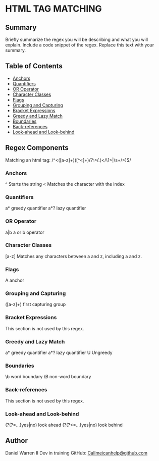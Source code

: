 # HTML TAG MATCHING



## Summary

Briefly summarize the regex you will be describing and what you will explain. Include a code snippet of the regex. Replace this text with your summary.

## Table of Contents

- [Anchors](#anchors)
- [Quantifiers](#quantifiers)
- [OR Operator](#or-operator)
- [Character Classes](#character-classes)
- [Flags](#flags)
- [Grouping and Capturing](#grouping-and-capturing)
- [Bracket Expressions](#bracket-expressions)
- [Greedy and Lazy Match](#greedy-and-lazy-match)
- [Boundaries](#boundaries)
- [Back-references](#back-references)
- [Look-ahead and Look-behind](#look-ahead-and-look-behind)

## Regex Components
Matching an html tag:  /^<([a-z]+)([^<]+)*(?:>(.*)<\/\1>|\s+\/>)$/

### Anchors
^   Starts the string
<   Matches the character with the index             

### Quantifiers
a*  greedy quantifier
a*? lazy quantifier

### OR Operator
a|b a or b operator

### Character Classes
[a-z]   Matches any characters between a and z, including a and z.

### Flags
A   anchor

### Grouping and Capturing
([a-z]+) first capturing group

### Bracket Expressions
This section is not used by this regex.

### Greedy and Lazy Match
a*  greedy quantifier
a*? lazy quantifier
U   Ungreedy

### Boundaries
\b  word boundary
\B  non-word boundary

### Back-references
This section is not used by this regex.

### Look-ahead and Look-behind
(?(?=...)yes|no)    look ahead
(?(?<=...)yes|no)   look behind

## Author
Daniel Warren II
Dev in training
GitHub: Callmeicanhelp@github.com